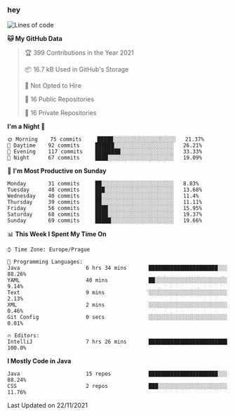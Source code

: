 ### hey

<!--START_SECTION:waka-->
![Lines of code](https://img.shields.io/badge/From%20Hello%20World%20I%27ve%20Written-110077%20lines%20of%20code-blue)

**🐱 My GitHub Data** 

> 🏆 399 Contributions in the Year 2021
 > 
> 📦 16.7 kB Used in GitHub's Storage 
 > 
> 🚫 Not Opted to Hire
 > 
> 📜 16 Public Repositories 
 > 
> 🔑 16 Private Repositories  
 > 
**I'm a Night 🦉** 

```text
🌞 Morning    75 commits     █████░░░░░░░░░░░░░░░░░░░░   21.37% 
🌆 Daytime    92 commits     ██████░░░░░░░░░░░░░░░░░░░   26.21% 
🌃 Evening    117 commits    ████████░░░░░░░░░░░░░░░░░   33.33% 
🌙 Night      67 commits     ████░░░░░░░░░░░░░░░░░░░░░   19.09%

```
📅 **I'm Most Productive on Sunday** 

```text
Monday       31 commits     ██░░░░░░░░░░░░░░░░░░░░░░░   8.83% 
Tuesday      48 commits     ███░░░░░░░░░░░░░░░░░░░░░░   13.68% 
Wednesday    40 commits     ██░░░░░░░░░░░░░░░░░░░░░░░   11.4% 
Thursday     39 commits     ██░░░░░░░░░░░░░░░░░░░░░░░   11.11% 
Friday       56 commits     ████░░░░░░░░░░░░░░░░░░░░░   15.95% 
Saturday     68 commits     ████░░░░░░░░░░░░░░░░░░░░░   19.37% 
Sunday       69 commits     █████░░░░░░░░░░░░░░░░░░░░   19.66%

```


📊 **This Week I Spent My Time On** 

```text
⌚︎ Time Zone: Europe/Prague

💬 Programming Languages: 
Java                     6 hrs 34 mins       ██████████████████████░░░   88.26% 
YAML                     40 mins             ██░░░░░░░░░░░░░░░░░░░░░░░   9.14% 
Text                     9 mins              ░░░░░░░░░░░░░░░░░░░░░░░░░   2.13% 
XML                      2 mins              ░░░░░░░░░░░░░░░░░░░░░░░░░   0.46% 
Git Config               0 secs              ░░░░░░░░░░░░░░░░░░░░░░░░░   0.01%

🔥 Editors: 
IntelliJ                 7 hrs 26 mins       █████████████████████████   100.0%

```

**I Mostly Code in Java** 

```text
Java                     15 repos            ██████████████████████░░░   88.24% 
CSS                      2 repos             ███░░░░░░░░░░░░░░░░░░░░░░   11.76%

```



 Last Updated on 22/11/2021
<!--END_SECTION:waka-->
